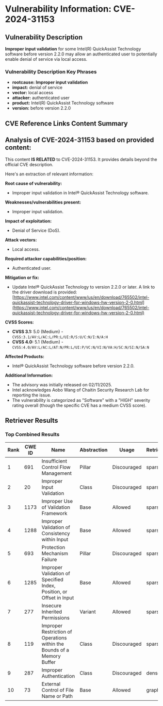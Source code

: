 # Vulnerability Information: CVE-2024-31153

## Vulnerability Description
**Improper input validation** for some Intel(R) QuickAssist Technology software before version 2.2.0 may allow an authenticated user to potentially enable denial of service via local access.

### Vulnerability Description Key Phrases
- **rootcause:** **Improper input validation**
- **impact:** denial of service
- **vector:** local access
- **attacker:** authenticated user
- **product:** Intel(R) QuickAssist Technology software
- **version:** before version 2.2.0

## CVE Reference Links Content Summary
## Analysis of CVE-2024-31153 based on provided content:

This content **IS RELATED** to CVE-2024-31153. It provides details beyond the official CVE description.

Here's an extraction of relevant information:

**Root cause of vulnerability:**

* Improper input validation in Intel® QuickAssist Technology software.

**Weaknesses/vulnerabilities present:**

* Improper input validation.

**Impact of exploitation:**

* Denial of Service (DoS).

**Attack vectors:**

* Local access.

**Required attacker capabilities/position:**

* Authenticated user.

**Mitigation or fix:**

* Update Intel® QuickAssist Technology to version 2.2.0 or later.  A link to the driver download is provided: [https://www.intel.com/content/www/us/en/download/765502/intel-quickassist-technology-driver-for-windows-hw-version-2-0.html](https://www.intel.com/content/www/us/en/download/765502/intel-quickassist-technology-driver-for-windows-hw-version-2-0.html)

**CVSS Scores:**

*   **CVSS 3.1:** 5.0 (Medium) -  `CVSS:3.1/AV:L/AC:L/PR:L/UI:R/S:U/C:N/I:N/A:H`
*   **CVSS 4.0:** 5.1 (Medium) - `CVSS:4.0/AV:L/AC:L/AT:N/PR:L/UI:P/VC:N/VI:N/VA:H/SC:N/SI:N/SA:N`

**Affected Products:**

* Intel® QuickAssist Technology software before version 2.2.0.

**Additional Information:**

*   The advisory was initially released on 02/11/2025.
*   Intel acknowledges Aobo Wang of Chaitin Security Research Lab for reporting the issue.
*   The vulnerability is categorized as "Software" with a "HIGH" severity rating overall (though the specific CVE has a medium CVSS score).

## Retriever Results

### Top Combined Results

| Rank | CWE ID | Name | Abstraction | Usage  | Retrievers | Individual Scores |
|------|--------|------|-------------|-------|------------|-------------------|
| 1 | 691 | Insufficient Control Flow Management | Pillar | Discouraged | sparse | 0.201 |
| 2 | 20 | Improper Input Validation | Class | Discouraged | sparse | 0.183 |
| 3 | 1173 | Improper Use of Validation Framework | Base | Allowed | sparse | 0.178 |
| 4 | 1288 | Improper Validation of Consistency within Input | Base | Allowed | sparse | 0.177 |
| 5 | 693 | Protection Mechanism Failure | Pillar | Discouraged | sparse | 0.173 |
| 6 | 1285 | Improper Validation of Specified Index, Position, or Offset in Input | Base | Allowed | sparse | 0.172 |
| 7 | 277 | Insecure Inherited Permissions | Variant | Allowed | sparse | 0.172 |
| 8 | 119 | Improper Restriction of Operations within the Bounds of a Memory Buffer | Class | Discouraged | sparse | 0.172 |
| 9 | 287 | Improper Authentication | Class | Discouraged | dense | 0.586 |
| 10 | 73 | External Control of File Name or Path | Base | Allowed | graph | 0.002 |

